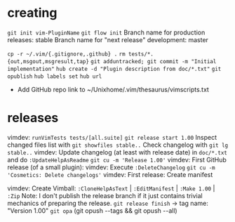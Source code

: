 # creating

`git init vim-PluginName`
`git flow init`
Branch name for production releases: stable
Branch name for "next release" development: master

`cp -r ~/.vim/{.gitignore,.github} .`
`rm tests/*.{out,msgout,msgresult,tap}`
`git adduntracked; git commit -m "Initial implementation"`
`hub create -d "Plugin description from doc/*.txt"`
`git opublish`
`hub labels set`
`hub url`
- Add GitHub repo link to ~/Unixhome/.vim/thesaurus/vimscripts.txt

# releases

vimdev: `runVimTests tests/[all.suite]`
`git release start 1.00`
Inspect changed files list with `git showfiles stable..`
Check changelog with `git lg stable..`
vimdev: Update changelog (at least with release date) in `doc/*.txt` and do `:UpdateHelpAsReadme`
`git cu -m 'Release 1.00'`
vimdev: First GitHub release (of a small plugin):
vimdev: Execute `:DeleteChangelog`
`git cu -m 'Cosmetics: Delete changelogs'`
vimdev: First release: Create manifest

vimdev: Create Vimball: `:CloneHelpAsText` | `:EditManifest` | `:Make 1.00` | `:Zip`
Note: I don't publish the release branch if it just contains trivial mechanics of preparing the release.
`git release finish` -> tag name: "Version 1.00"
`git opa` (git opush --tags && git opush --all)
